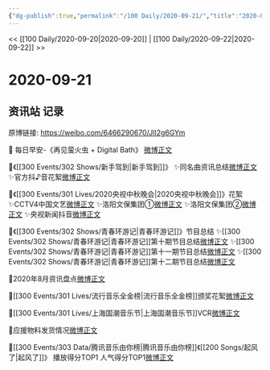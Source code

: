 ```yaml
---
{"dg-publish":true,"permalink":"/100 Daily/2020-09-21/","title":"2020-09-21","created":"2023-04-08T12:54:10.608+08:00","updated":"2023-04-08T12:55:24.395+08:00"}
---
```



<< [[100 Daily/2020-09-20\|2020-09-20]] | [[100 Daily/2020-09-22\|2020-09-22]] >>

# 2020-09-21

## 资讯站 记录

原博链接: https://weibo.com/6466290670/JlI2g6GYm

💫 每日早安-《再见萤火虫 + Digital Bath》
[微博正文](https://m.weibo.cn/6466290670/4551505640951971)

💫《[[300 Events/302 Shows/新手驾到\|新手驾到]]》
✨同名曲资讯总结[微博正文](https://m.weibo.cn/6466290670/4551553850285372)
✨官方抖♪音花絮[微博正文](https://m.weibo.cn/6466290670/4551736376955753)

💫《[[300 Events/301 Lives/2020央视中秋晚会\|2020央视中秋晚会]]》花絮
✨CCTV4中国文艺[微博正文](https://m.weibo.cn/6466290670/4551635118074330)
✨洛阳文保集团①[微博正文](https://m.weibo.cn/6466290670/4551641673510251)
✨洛阳文保集团②[微博正文](https://m.weibo.cn/6466290670/4551686838559392)
✨央视新闻抖音[微博正文](https://m.weibo.cn/6466290670/4551666563549670)

💫《[[300 Events/302 Shows/青春环游记\|青春环游记]]》节目总结
✨[[300 Events/302 Shows/青春环游记\|青春环游记]]第十期节目总结[微博正文](https://m.weibo.cn/6466290670/4551582701858314)
✨[[300 Events/302 Shows/青春环游记\|青春环游记]]第十一期节目总结[微博正文](https://m.weibo.cn/6466290670/4551587232222665)
✨[[300 Events/302 Shows/青春环游记\|青春环游记]]第十二期节目总结[微博正文](https://m.weibo.cn/6466290670/4551593455786007)

💫2020年8月资讯盘点[微博正文](https://m.weibo.cn/6466290670/4551505640951971)

💫[[300 Events/301 Lives/流行音乐全金榜\|流行音乐全金榜]]颁奖花絮[微博正文](https://m.weibo.cn/6466290670/4551661173872864)

💫[[300 Events/301 Lives/上海国潮音乐节\|上海国潮音乐节]]VCR[微博正文](https://m.weibo.cn/6466290670/4551701586252793)

💫应援物料发货情况[微博正文](https://m.weibo.cn/6466290670/4551672523916417)

💫[[300 Events/303 Data/腾讯音乐由你榜\|腾讯音乐由你榜]]《[[200 Songs/起风了\|起风了]]》
播放得分TOP1 人气得分TOP1[微博正文](https://m.weibo.cn/6466290670/4551655393596549)
